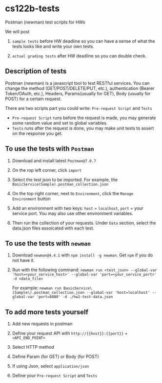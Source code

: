 # cs122b-tests
Postman (newman) test scripts for HWs 

We will post 
1. `sample tests` before HW deadline so you can have a sense of what the tests looks like and write your own tests.

1. `actual grading tests` after HW deadline so you can double check.


## Description of tests

Postman (newman) is a javascript tool to test RESTful services. 
You can change the method (GET/POST/DELETE/PUT, etc.), authentication (Bearer Token/OAuth, etc.), Headers, Params(usually for GET), Body (usually for POST) for a certain request.

There are two scripts part you could write: `Pre-request Script` and `Tests`

* `Pre-request Script` runs before the request is made, you may generate some random value and set to global variables.
* `Tests` runs after the request is done, you may make unit tests to assert on the response you get.

## To use the tests with `Postman`

1. Download and install latest `Postman@7.0.7`

1. On the rop left corner, click `import`

1. Select the test json to be imported. For example, the `BasicService(Sample).postman_collection.json`

1. On the top right corner, next to `Environment`, click the `Manage Environment` button

1. Add an environment with two keys: `host` = `localhost`, `port` = your service port. You may also use other environment variables.

1. Then run the collection of your requests. Under `Data` section, select the data.json files assoicated with each test.


## To use the tests with `newman`

1. Download `newman@4.4.1` with `npm install -g newman`. Get `npm` if you do not have it.

1. Run with the following command:
`newman run <test_json> --global-var 'host=<your_service_host>' --global-var 'port=<your_service_port>' -d <data_file>`

    For example:
    `newman run BasicService\(Sample\).postman_collection.json --global-var 'host=localhost' --global-var 'port=8080' -d ./hw1-test-data.json`
    
    
## To add more tests yourself
1. Add new requests in postman

1. Define your request API with `http://{{host}}:{{port}}` + `<API_END_POINT>`

1. Select HTTP method

1. Define Param (for GET) or Body (for POST)

1. If using Json, select `application/json`

1. Define your `Pre-request Script` and `Tests`
